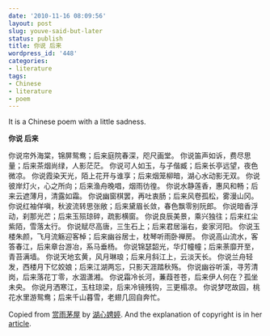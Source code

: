 ```yaml
---
date: '2010-11-16 08:09:56'
layout: post
slug: youve-said-but-later
status: publish
title: 你说 后来
wordpress_id: '448'
categories:
- literature
tags:
- Chinese
- literature
- poem
---
```


It is a Chinese poem with a little sadness.



**你说 后来**


你说帘外海棠，锦屏鸳鸯；后来庭院春深，咫尺画堂。
你说笛声如诉，费尽思量；后来茶烟尚绿，人影茫茫。
你说可人如玉，与子偕臧；后来长亭远望，夜色微凉。
你说霞染天光，陌上花开与谁享；后来烟笼柳暗，湖心水动影无双。
你说彼岸灯火，心之所向；后来渔舟晚唱，烟雨彷徨。
你说水静莲香，惠风和畅；后来云遮薄月，清露如霜。
你说幽窗棋罢，再吐衷肠；后来风卷孤松，雾漫山冈。
你说红袖佯嗔，秋波流转思张敞；后来黛眉长敛，春色飘零别阮郎。
你说暗香浮动，刹那光芒；后来玉殒琼碎，疏影横窗。
你说良辰美景，乘兴独往；后来红尘紫陌，雪落太行。
你说赋尽高唐，三生石上；后来君居淄右，妾家河阳。
你说玉楼朱颜，飞月流觞迎客棹；后来幽谷居士，枕琴听雨卧禅房。
你说高山流水，客答春江，后来章台游冶，系马垂杨。
你说锦瑟韶光，华灯幢幢；后来荼靡开至，青苔满墙。
你说天地玄黄，风月琳琅；后来月斜江上，云淡天长。
你说兰舟轻发，西楼月下忆姣娘；后来江湖两忘，只影天涯踏秋殇。
你说幽谷听溪，寻芳清岗，后来落花丁零，水涸潇湘。
你说霜冷长河，蒹葭苍苍，后来伊人何在？孤坐未央。
你说月洒寒江，玉柱琼梁，后来冷镜残钩，三更榻凉。
你说梦呓故园，桃花水里游鸳鸯；后来千山暮雪，老翅几回自奔忙。

Copied from [赏雨茅屋](http://user.qzone.qq.com/57223547/blog/1255692502) by [湖心娉婷](http://my.tianya.cn/15525401). And the explanation of copyright is in her [article](http://blog.tianya.cn/blogger/post_show.asp?idWriter=27548050&Key=130800311&BlogID=1567392&PostID=27122111#).
